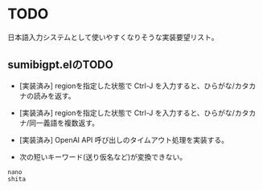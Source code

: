 # TODO

日本語入力システムとして使いやすくなりそうな実装要望リスト。

## sumibigpt.elのTODO

* [実装済み] regionを指定した状態で Ctrl-J を入力すると、ひらがな/カタカナの読みを返す。
* [実装済み] regionを指定した状態で Ctrl-J を入力すると、ひらがな/カタカナ/同一義語を複数返す。
* [実装済み] OpenAI API 呼び出しのタイムアウト処理を実装する。

* 次の短いキーワード(送り仮名など)が変換できない。

```
nano
shita
```

